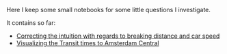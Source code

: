 Here I keep some small notebooks for some little questions I investigate.

It contains so far:
* [Correcting the intuition with regards to breaking distance and car speed](2020Breaking_distance/collision.ipynb)
* [Visualizing the Transit times to Amsterdam Central](2020AMS_OV_Distance/visualization.ipynb)
